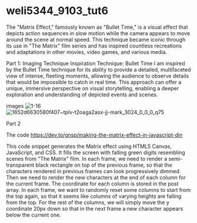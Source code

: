 # weli5344_9103_tut6


The "Matrix Effect," famously known as "Bullet Time," is a visual effect that depicts action sequences in slow motion while the camera appears to move around the scene at normal speed. This technique became iconic through its use in "The Matrix" film series and has inspired countless recreations and adaptations in other movies, video games, and various media.

Part 1: 
Imaging Technique Inspiration
Technique: Bullet Time
I am inspired by the Bullet Time technique for its ability to provide a detailed, multifaceted view of intense, fleeting moments, allowing the audience to observe details that would be impossible to catch in real time. This approach can offer a unique, immersive perspective on visual storytelling, enabling a deeper exploration and understanding of depicted events and scenes.

images
![1-16](https://github.com/Wenkaii/weli5344_9103_tut6/assets/146446712/c8cee10a-38f3-4371-900a-119889fded9b)
![1652d6630580f407~tplv-t2oaga2asx-jj-mark_3024_0_0_0_q75](https://github.com/Wenkaii/weli5344_9103_tut6/assets/146446712/092dac2b-5e38-4b97-b9a3-dabcd08befc3)



Part 2

The code
https://dev.to/gnsp/making-the-matrix-effect-in-javascript-din

This code snippet generates the Matrix effect using HTML5 Canvas, JavaScript, and CSS. It fills the screen with falling green digits resembling scenes from "The Matrix" film. 
In each frame, we need to render a semi-transparent black rectangle on top of the previous frame, so that the characters rendered in previous frames can look progressively dimmed. Then we need to render the new characters at the end of each column for the current frame.
The coordinate for each column is stored in the post array. In each frame, we want to randomly reset some columns to start from the top again, so that it seems like columns of varying heights are falling from the top. For the rest of the columns, we will simply move the y coordinate 20px down so that in the next frame a new character appears below the current one.
